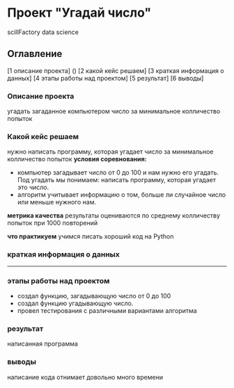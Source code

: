 # Проект "Угадай число"
scillFactory data science
## Оглавление
[1 описание проекта] ()
[2 какой кейс решаем]
[3 краткая информация о данных]
[4 этапы работы над проектом]
[5 результат]
[6 выводы]

### Описание проекта
угадать загаданное компьютером число за минимальное колличество попыток

### Какой кейс решаем
нужно написать программу, которая угадает число за минимальное колличество попыток
**условия соревнования:**
- компьютер загадывает число от 0 до 100 и нам нужно его угадать. Под угадать мы понимаем: написать программу, которая угадает это число.
- алгоритм учитывает информацию о том, больше ли случайное число или меньше нужного нам.

**метрика качества**
результаты оцениваются по среднему колличеству попыток при 1000 повторений

**что практикуем**
учимся писать хороший код на Python

### краткая информация о данных
-----

### этапы работы над проектом
- создал функцию, загадывающую число от 0 до 100
- создал функцию угадывающую число.
- провел тестирования с различными вариантами алгоритма

### результат
написанная программа

### выводы
написание кода отнимает довольно много времени


